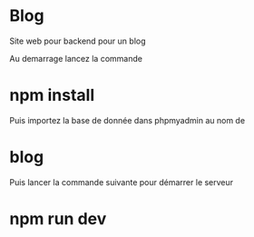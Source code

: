 # Blog
Site web pour backend pour un blog

Au demarrage lancez la commande 
# npm install

Puis importez la base de donnée dans phpmyadmin au nom de 
# blog

Puis lancer la commande suivante pour démarrer le serveur
# npm run dev

